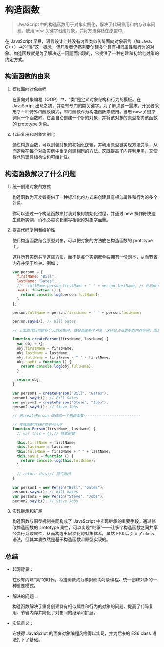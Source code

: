# 构造函数

> JavaScript 中的构造函数用于对象实例化，解决了代码重用和内存效率问题。使用 new 关键字创建对象，并将方法存储在原型中。

在 JavaScript 早期，语言设计上并没有内置类似传统面向对象语言（如 Java、C++）中的“类”这一概念，但开发者仍然需要创建多个具有相同属性和行为的对象。构造函数就是为了解决这一问题而出现的，它提供了一种创建和初始化对象的约定方式。

## 构造函数的由来

1. 模拟面向对象编程

   在面向对象编程（OOP）中，“类”是定义对象结构和行为的模板。在 JavaScript 出现之初，并没有专门的类关键字。为了解决这一需求，开发者采用了一种特殊的函数模式，即将函数作为构造函数来使用。当用 new 关键字调用一个函数时，它会自动创建一个新的对象，并将该对象的原型指向该函数的 prototype 对象。

2. 代码复用和对象实例化

   通过构造函数，可以封装对象的初始化逻辑，并利用原型链实现方法共享，从而避免在每个对象实例中重复创建相同的方法。这既提高了内存利用率，又使得代码更具结构性和可维护性。

## 构造函数解决了什么问题

1. 统一创建对象的方式

   构造函数为开发者提供了一种标准化的方式来创建具有相似属性和行为的多个对象。

   你可以通过一个构造函数来封装对象的初始化过程，并通过 new 操作符快速生成新实例，而不必每次都编写相似的对象字面量。

2. 提高代码复用和维护性

   使用构造函数结合原型对象，可以把对象的方法放在构造函数的 prototype 上。

   这样所有实例共享这些方法，而不是每个实例都单独拥有一份副本，从而节省内存并便于维护。例如：

   ```js
   var person = {
     firstName: "Bill",
     lastName: "Gates",
     //   fullName:person.firstName + " " + person.lastName, // 此时persion=undefined 还未赋值当前对象
     sayHi: function () {
       return console.log(person.fullName);
     }
   };

   person.fullName = person.firstName + " " + person.lastName;

   person.sayHi(); // Bill Gates

   // 上面的代码创建多个人的对象时，就会创建多个对象，这样会占用更多的内存空间，而且代码也不容易维护。--------------------------

   function createPerson(firstName, lastName) {
     var obj = {};
     obj.firstName = firstName;
     obj.lastName = lastName;
     obj.fullName = firstName + " " + firstName;
     obj.sayHi = function () {
       return console.log(obj.fullName);
     };

     return obj;
   }

   var person1 = createPerson("Bill", "Gates");
   person1.sayHi(); // Bill Gates
   var person2 = createPerson("Steve", "Jobs");
   person2.sayHi(); // Steve Jobs

   // 把createPerson 改造成一个构造函数--------------------------

   // 构造函数的名称首字母大写
   function Person(firstName, lastName) {
     // var this = {};// 隐式创建

     this.firstName = firstName;
     this.lastName = lastName;
     this.fullName = firstName + " " + lastName;
     this.sayHi = function () {
       return console.log(this.fullName);
     };

     // return this;// 隐式返回
   }

   var person1 = new Person("Bill", "Gates");
   person1.sayHi(); // Bill Gates
   var person2 = new Person("Steve", "Jobs");
   person2.sayHi(); // Steve Jobs
   ```

3. 实现继承和扩展

   构造函数与原型机制共同构成了 JavaScript 中实现继承的重要手段。通过修改构造函数的 prototype 属性，可以实现“继承”——让多个构造函数之间共享公共行为或属性，从而构造出层次化的对象体系。虽然 ES6 后引入了 class 语法，但其本质依然是基于构造函数和原型实现的。

## 总结

- 起源背景：

  在没有内建“类”的时代，构造函数成为模拟面向对象编程、统一创建对象的一种重要模式。

- 解决的问题：

  构造函数解决了重复创建具有相似属性和行为的对象的问题，提高了代码复用、节省内存并简化了对象间的继承和扩展。

- 实际意义：

  它使得 JavaScript 的面向对象编程风格得以实现，并为后来的 ES6 class 语法打下了基础。
